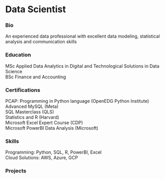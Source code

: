 # Data Scientist

### Bio
An experienced data professional with excellent data modeling, statistical analysis and communication skills

### Education
MSc Applied Data Analytics in Digital and Technological Solutions in Data Science <br>
BSc Finance and Accounting

### Certifications
PCAP: Programming in Python language (OpenEDG Python Institute) <br>
Advanced MySQL (Meta) <br>
SQL Masterclass (QLS) <br>
Statistics and R (Harvard) <br>
Microsoft Excel Expert Course (CDP) <br>
Microsoft PowerBI Data Analysis (Microsoft) 

### Skills
Programming: Python, SQL, R, PowerBI, Excel <br>
Cloud Solutions: AWS, Azure, GCP

### Projects
